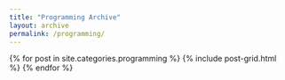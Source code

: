 ```yaml
---
title: "Programming Archive"
layout: archive
permalink: /programming/
---
```


<div class="tiles">
{% for post in site.categories.programming %}
  {% include post-grid.html %}
{% endfor %}
</div><!-- /.tiles -->
